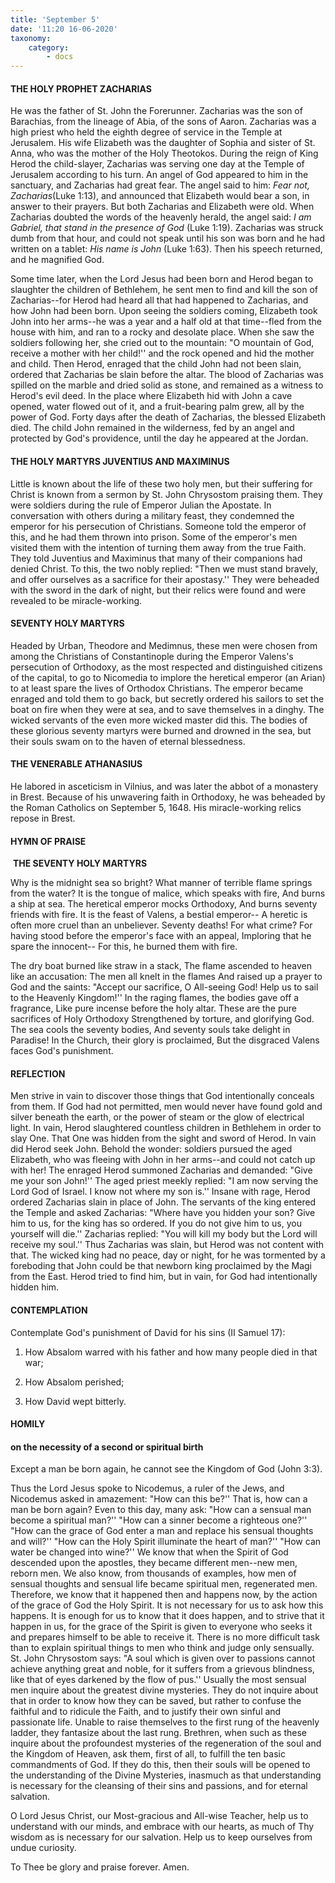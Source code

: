 ```yaml
---
title: 'September 5'
date: '11:20 16-06-2020'
taxonomy:
    category:
        - docs
---
```


#### THE HOLY PROPHET ZACHARIAS

He was the father of St. John the Forerunner. Zacharias was the son of Barachias, from the lineage of Abia, of the sons of Aaron. Zacharias was a high priest who held the eighth degree of service in the Temple at Jerusalem. His wife Elizabeth was the daughter of Sophia and sister of St. Anna, who was the mother of the Holy Theotokos. During the reign of King Herod the child-slayer, Zacharias was serving one day at the Temple of Jerusalem according to his turn. An angel of God appeared to him in the sanctuary, and Zacharias had great fear. The angel said to him: *Fear not, Zacharias*(Luke 1:13), and announced that Elizabeth would bear a son, in answer to their prayers. But both Zacharias and Elizabeth were old. When Zacharias doubted the words of the heavenly herald, the angel said: *I am Gabriel, that stand in the presence of God* (Luke 1:19). Zacharias was struck dumb from that hour, and could not speak until his son was born and he had written on a tablet: *His name is John* (Luke 1:63). Then his speech returned, and he magnified God. 

Some time later, when the Lord Jesus had been born and Herod began to slaughter the children of Bethlehem, he sent men to find and kill the son of Zacharias--for Herod had heard all that had happened to Zacharias, and how John had been born. Upon seeing the soldiers coming, Elizabeth took John into her arms--he was a year and a half old at that time--fled from the house with him, and ran to a rocky and desolate place. When she saw the soldiers following her, she cried out to the mountain: "O mountain of God, receive a mother with her child!'' and the rock opened and hid the mother and child. Then Herod, enraged that the child John had not been slain, ordered that Zacharias be slain before the altar. The blood of Zacharias was spilled on the marble and dried solid as stone, and remained as a witness to Herod's evil deed. In the place where Elizabeth hid with John a cave opened, water flowed out of it, and a fruit-bearing palm grew, all by the power of God. Forty days after the death of Zacharias, the blessed Elizabeth died. The child John remained in the wilderness, fed by an angel and protected by God's providence, until the day he appeared at the Jordan.

#### THE HOLY MARTYRS JUVENTIUS AND MAXIMINUS

Little is known about the life of these two holy men, but their suffering for Christ is known from a sermon by St. John Chrysostom praising them. They were soldiers during the rule of Emperor Julian the Apostate. In conversation with others during a military feast, they condemned the emperor for his persecution of Christians. Someone told the emperor of this, and he had them thrown into prison. Some of the emperor's men visited them with the intention of turning them away from the true Faith. They told Juventius and Maximinus that many of their companions had denied Christ. To this, the two nobly replied: "Then we must stand bravely, and offer ourselves as a sacrifice for their apostasy.'' They were beheaded with the sword in the dark of night, but their relics were found and were revealed to be miracle-working.

#### SEVENTY HOLY MARTYRS

Headed by Urban, Theodore and Medimnus, these men were chosen from among the Christians of Constantinople during the Emperor Valens's persecution of Orthodoxy, as the most respected and distinguished citizens of the capital, to go to Nicomedia to implore the heretical emperor (an Arian) to at least spare the lives of Orthodox Christians. The emperor became enraged and told them to go back, but secretly ordered his sailors to set the boat on fire when they were at sea, and to save themselves in a dinghy. The wicked servants of the even more wicked master did this. The bodies of these glorious seventy martyrs were burned and drowned in the sea, but their souls swam on to the haven of eternal blessedness.

#### THE VENERABLE ATHANASIUS

He labored in asceticism in Vilnius, and was later the abbot of a monastery in Brest. Because of his unwavering faith in Orthodoxy, he was beheaded by the Roman Catholics on September 5, 1648. His miracle-working relics repose in Brest.



#### HYMN OF PRAISE
 **THE SEVENTY HOLY MARTYRS**

Why is the midnight sea so bright? 
What manner of terrible flame springs from the water?
It is the tongue of malice, which speaks with fire,
And burns a ship at sea.
The heretical emperor mocks Orthodoxy,
And burns seventy friends with fire.
It is the feast of Valens, a bestial emperor--
A heretic is often more cruel than an unbeliever.
Seventy deaths! For what crime?
For having stood before the emperor's face with an appeal,
Imploring that he spare the innocent--
For this, he burned them with fire.

The dry boat burned like straw in a stack,
The flame ascended to heaven like an accusation:
The men all knelt in the flames
And raised up a prayer to God and the saints:
"Accept our sacrifice, O All-seeing God!
Help us to sail to the Heavenly Kingdom!''
In the raging flames, the bodies gave off a fragrance,
Like pure incense before the holy altar.
These are the pure sacrifices of Holy Orthodoxy
Strengthened by torture, and glorifying God.
The sea cools the seventy bodies,
And seventy souls take delight in Paradise!
In the Church, their glory is proclaimed,
But the disgraced Valens faces God's punishment.

#### REFLECTION

Men strive in vain to discover those things that God intentionally conceals from them. If God had not permitted, men would never have found gold and silver beneath the earth, or the power of steam or the glow of electrical light. In vain, Herod slaughtered countless children in Bethlehem in order to slay One. That One was hidden from the sight and sword of Herod. In vain did Herod seek John. Behold the wonder: soldiers pursued the aged Elizabeth, who was fleeing with John in her arms--and could not catch up with her! The enraged Herod summoned Zacharias and demanded: "Give me your son John!'' The aged priest meekly replied: "I am now serving the Lord God of Israel. I know not where my son is.'' Insane with rage, Herod ordered Zacharias slain in place of John. The servants of the king entered the Temple and asked Zacharias: "Where have you hidden your son? Give him to us, for the king has so ordered. If you do not give him to us, you yourself will die.'' Zacharias replied: "You will kill my body but the Lord will receive my soul.'' Thus Zacharias was slain, but Herod was not content with that. The wicked king had no peace, day or night, for he was tormented by a foreboding that John could be that newborn king proclaimed by the Magi from the East. Herod tried to find him, but in vain, for God had intentionally hidden him.



#### CONTEMPLATION

Contemplate God's punishment of David for his sins (II Samuel 17):

1.  How Absalom warred with his father and how many people died in that war;

1.  How Absalom perished;

1.  How David wept bitterly.



#### HOMILY

#### on the necessity of a second or spiritual birth

Except a man be born again, he cannot see the Kingdom of God (John 3:3).

Thus the Lord Jesus spoke to Nicodemus, a ruler of the Jews, and Nicodemus asked in amazement: "How can this be?'' That is, how can a man be born again? Even to this day, many ask: "How can a sensual man become a spiritual man?'' "How can a sinner become a righteous one?'' "How can the grace of God enter a man and replace his sensual thoughts and will?'' "How can the Holy Spirit illuminate the heart of man?'' "How can water be changed into wine?'' We know that when the Spirit of God descended upon the apostles, they became different men--new men, reborn men. We also know, from thousands of examples, how men of sensual thoughts and sensual life became spiritual men, regenerated men. Therefore, we know that it happened then and happens now, by the action of the grace of God the Holy Spirit. It is not necessary for us to ask how this happens. It is enough for us to know that it does happen, and to strive that it happen in us, for the grace of the Spirit is given to everyone who seeks it and prepares himself to be able to receive it. There is no more difficult task than to explain spiritual things to men who think and judge only sensually. St. John Chrysostom says: "A soul which is given over to passions cannot achieve anything great and noble, for it suffers from a grievous blindness, like that of eyes darkened by the flow of pus.'' Usually the most sensual men inquire about the greatest divine mysteries. They do not inquire about that in order to know how they can be saved, but rather to confuse the faithful and to ridicule the Faith, and to justify their own sinful and passionate life. Unable to raise themselves to the first rung of the heavenly ladder, they fantasize about the last rung. Brethren, when such as these inquire about the profoundest mysteries of the regeneration of the soul and the Kingdom of Heaven, ask them, first of all, to fulfill the ten basic commandments of God. If they do this, then their souls will be opened to the understanding of the Divine Mysteries, inasmuch as that understanding is necessary for the cleansing of their sins and passions, and for eternal salvation.

O Lord Jesus Christ, our Most-gracious and All-wise Teacher, help us to understand with our minds, and embrace with our hearts, as much of Thy wisdom as is necessary for our salvation. Help us to keep ourselves from undue curiosity.

To Thee be glory and praise forever. Amen.
